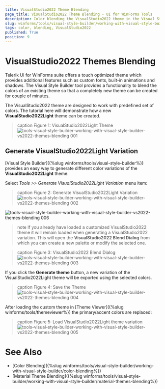 ```yaml
---
title: VisualStudio2022 Theme Blending
page_title: VisualStudio2022 Theme Blending - UI for WinForms Tools
description: Color blending the VisualStudio2022 theme in the Visual Style Builder tool.
slug: winforms/tools/visual-style-builder/working-with-visual-style-builder/visualstudio2022-themes-blending
tags: color, blending, VisualStudio2022
published: True
position: 9
---
```


# VisualStudio2022 Themes Blending

Telerik UI for WinForms suite offers a touch optimized theme which provides additional features such as custom fonts, built-in animations and shadows. The Visual Style Builder tool provides a functionality to blend the colors of an existing theme so that a completely new theme can be created for couple of minutes. 

The VisualStudio2022 theme are designed to work with predefined set of colors. The tutorial here will demonstrate how a new __VisualStudio2022Light__ theme can be created.

>caption Figure 1: VisualStudio2022Light Theme
![tools-visual-style-builder-working-with-visual-style-builder-vs2022-themes-blending 001](images/tools-visual-style-builder-vs2022-themes-blending001.png)

## Generate VisualStudio2022Light Variation

[Visual Style Builder]({%slug winforms/tools/visual-style-builder%}) provides an easy way to generate different color variations of the **VisualStudio2022Light** theme. 

Select *Tools >> Generate VisualStudio2022Light Variation* menu item:

>caption Figure 2: Generate VisualStudio2022Light Variation
![tools-visual-style-builder-working-with-visual-style-builder-vs2022-themes-blending 002](images/tools-visual-style-builder-vs2022-themes-blending002.png)

![tools-visual-style-builder-working-with-visual-style-builder-vs2022-themes-blending 006](images/tools-visual-style-builder-vs2022-themes-blending003.png) 

>note If you already have loaded a customized VisualStudio2022 theme it will remain loaded when generating a VisualStudio2022 variation. This will open the **VisualStudio2022 Blend Dialog** from which you can create a new palette or modify the selected one.

>caption Figure 3: VisualStudio2022 Blend Dialog
![tools-visual-style-builder-working-with-visual-style-builder-vs2022-themes-blending 003](images/tools-visual-style-builder-vs2022-themes-blending004.png)

If you click the **Generate theme** button, a new variation of the VisualStudio2022Light theme will be exported using the selected colors.

>caption Figure 4: Save the Theme
![tools-visual-style-builder-working-with-visual-style-builder-vs2022-themes-blending 004](images/tools-visual-style-builder-vs2022-themes-blending005.png) 

After loading the custom theme in [Theme Viewer]({%slug winforms/tools/themeviewer%}) the primary/accent colors are replaced:

>caption Figure 5: Load VisualStudio2022Light theme variation
![tools-visual-style-builder-working-with-visual-style-builder-vs2022-themes-blending 005](images/tools-visual-style-builder-vs2022-themes-blending006.png)

# See Also

* [Color Blending]({%slug winforms/tools/visual-style-builder/working-with-visual-style-builder/color-blending%})
* [Material Theme Blending]({%slug winforms/tools/visual-style-builder/working-with-visual-style-builder/material-themes-blending%})
